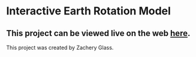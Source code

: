 # Interactive Earth Rotation Model

## This project can be viewed live on the web [here](https://zacheryglass.000webhostapp.com/Earth-Moon-Model/).

This project was created by Zachery Glass.
